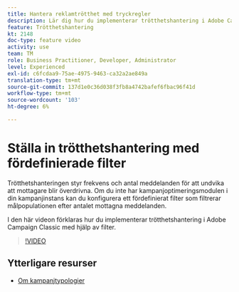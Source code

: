 ```yaml
---
title: Hantera reklamtrötthet med tryckregler
description: Lär dig hur du implementerar trötthetshantering i Adobe Campaign Classic med hjälp av filter.
feature: Trötthetshantering
kt: 2148
doc-type: feature video
activity: use
team: TM
role: Business Practitioner, Developer, Administrator
level: Experienced
exl-id: c6fcdaa9-75ae-4975-9463-ca32a2ae849a
translation-type: tm+mt
source-git-commit: 137d1e0c36d038f3fb8a4742bafef6fbac96f41d
workflow-type: tm+mt
source-wordcount: '103'
ht-degree: 6%

---
```


# Ställa in trötthetshantering med fördefinierade filter

Trötthetshanteringen styr frekvens och antal meddelanden för att undvika att mottagare blir överdrivna. Om du inte har kampanjoptimeringsmodulen i din kampanjinstans kan du konfigurera ett fördefinierat filter som filtrerar målpopulationen efter antalet mottagna meddelanden.

I den här videon förklaras hur du implementerar trötthetshantering i Adobe Campaign Classic med hjälp av filter.

>[!VIDEO](https://video.tv.adobe.com/v/25091?quality=12)

## Ytterligare resurser

* [Om kampanjtypologier](https://docs.adobe.com/content/help/en/campaign-classic/using/orchestrating-campaigns/campaign-optimization/about-campaign-typologies.html)
